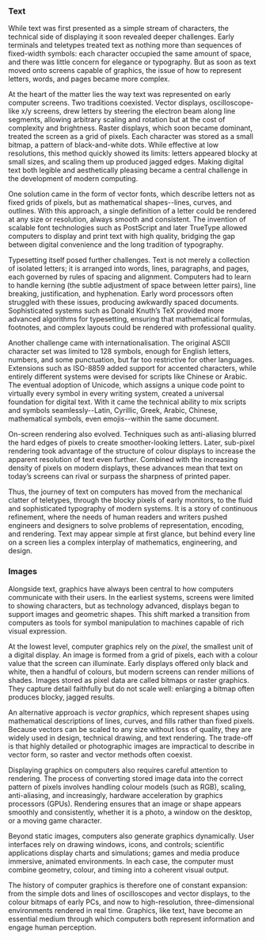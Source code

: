 
### Text

While text was first presented as a simple stream of characters, the technical
side of displaying it soon revealed deeper challenges. Early terminals and teletypes
treated text as nothing more than sequences of fixed-width symbols: each character
occupied the same amount of space, and there was little concern for elegance or
typography. But as soon as text moved onto screens capable of graphics, the issue
of how to represent letters, words, and pages became more complex.

At the heart of the matter lies the way text was represented on early computer screens.
Two traditions coexisted. Vector displays, oscilloscope-like x/y screens, drew letters
by steering the electron beam along line segments, allowing arbitrary scaling and
rotation but at the cost of complexity and brightness. Raster displays, which soon
became dominant, treated the screen as a grid of pixels. Each character was stored
as a small bitmap, a pattern of black-and-white dots. While effective at low resolutions,
this method quickly showed its limits: letters appeared blocky at small sizes, and
scaling them up produced jagged edges. Making digital text both legible and
aesthetically pleasing became a central challenge in the development of modern computing.

One solution came in the form of vector fonts, which describe letters not as fixed
grids of pixels, but as mathematical shapes--lines, curves, and outlines. With this
approach, a single definition of a letter could be rendered at any size or resolution,
always smooth and consistent. The invention of scalable font technologies such as
PostScript and later TrueType allowed computers to display and print text with high
quality, bridging the gap between digital convenience and the long tradition of
typography.

Typesetting itself posed further challenges. Text is not merely a collection of isolated
letters; it is arranged into words, lines, paragraphs, and pages, each governed by rules
of spacing and alignment. Computers had to learn to handle kerning (the subtle adjustment
of space between letter pairs), line breaking, justification, and hyphenation. Early word
processors often struggled with these issues, producing awkwardly spaced documents.
Sophisticated systems such as Donald Knuth’s TeX provided more advanced algorithms for
typesetting, ensuring that mathematical formulas, footnotes, and complex layouts could
be rendered with professional quality.

Another challenge came with internationalisation. The original ASCII character set was
limited to 128 symbols, enough for English letters, numbers, and some punctuation, but
far too restrictive for other languages. Extensions such as ISO-8859 added support for
accented characters, while entirely different systems were devised for scripts like
Chinese or Arabic. The eventual adoption of Unicode, which assigns a unique code point
to virtually every symbol in every writing system, created a universal foundation for
digital text. With it came the technical ability to mix scripts and symbols
seamlessly--Latin, Cyrillic, Greek, Arabic, Chinese, mathematical symbols, even
emojis--within the same document.

On-screen rendering also evolved. Techniques such as anti-aliasing blurred the hard edges
of pixels to create smoother-looking letters. Later, sub-pixel rendering took advantage
of the structure of colour displays to increase the apparent resolution of text even further.
Combined with the increasing density of pixels on modern displays, these advances mean that
text on today’s screens can rival or surpass the sharpness of printed paper.

Thus, the journey of text on computers has moved from the mechanical clatter of teletypes,
through the blocky pixels of early monitors, to the fluid and sophisticated typography of
modern systems. It is a story of continuous refinement, where the needs of human readers
and writers pushed engineers and designers to solve problems of representation, encoding,
and rendering. Text may appear simple at first glance, but behind every line on a screen
lies a complex interplay of mathematics, engineering, and design.




### Images

Alongside text, graphics have always been central to how computers communicate with their
users. In the earliest systems, screens were limited to showing characters, but as technology
advanced, displays began to support images and geometric shapes. This shift marked a
transition from computers as tools for symbol manipulation to machines capable of rich
visual expression.

At the lowest level, computer graphics rely on the *pixel*, the smallest unit of a digital
display. An image is formed from a grid of pixels, each with a colour value that the screen
can illuminate. Early displays offered only black and white, then a handful of colours, but
modern screens can render millions of shades. Images stored as pixel data are called bitmaps
or raster graphics. They capture detail faithfully but do not scale well: enlarging a bitmap
often produces blocky, jagged results.

An alternative approach is *vector graphics*, which represent shapes using mathematical
descriptions of lines, curves, and fills rather than fixed pixels. Because vectors can be
scaled to any size without loss of quality, they are widely used in design, technical drawing,
and text rendering. The trade-off is that highly detailed or photographic images are
impractical to describe in vector form, so raster and vector methods often coexist.

Displaying graphics on computers also requires careful attention to rendering. The process of
converting stored image data into the correct pattern of pixels involves handling colour models
(such as RGB), scaling, anti-aliasing, and increasingly, hardware acceleration by graphics
processors (GPUs). Rendering ensures that an image or shape appears smoothly and consistently,
whether it is a photo, a window on the desktop, or a moving game character.

Beyond static images, computers also generate graphics dynamically. User interfaces rely on
drawing windows, icons, and controls; scientific applications display charts and simulations;
games and media produce immersive, animated environments. In each case, the computer must
combine geometry, colour, and timing into a coherent visual output.

The history of computer graphics is therefore one of constant expansion: from the simple dots
and lines of oscilloscopes and vector displays, to the colour bitmaps of early PCs, and now to
high-resolution, three-dimensional environments rendered in real time. Graphics, like text,
have become an essential medium through which computers both represent information and
engage human perception.

